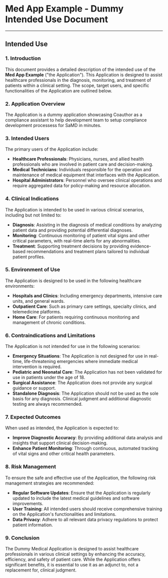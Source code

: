 # Med App Example - Dummy Intended Use Document

---

## Intended Use

### 1. Introduction

This document provides a detailed description of the intended use of the **Med App Example** ("the Application"). This Application is designed to assist healthcare professionals in the diagnosis, monitoring, and treatment of patients within a clinical setting. The scope, target users, and specific functionalities of the Application are outlined below.

### 2. Application Overview

The Application is a dummy application showcasing Coauthor as a compliance assistant to help development team to setup compliance development processess for SaMD in minutes.

### 3. Intended Users

The primary users of the Application include:

- **Healthcare Professionals**: Physicians, nurses, and allied health professionals who are involved in patient care and decision-making.
- **Medical Technicians**: Individuals responsible for the operation and maintenance of medical equipment that interfaces with the Application.
- **Hospital Administrators**: Personnel who oversee clinical operations and require aggregated data for policy-making and resource allocation.

### 4. Clinical Indications

The Application is intended to be used in various clinical scenarios, including but not limited to:

- **Diagnosis**: Assisting in the diagnosis of medical conditions by analyzing patient data and providing potential differential diagnoses.
- **Monitoring**: Continuous monitoring of patient vital signs and other critical parameters, with real-time alerts for any abnormalities.
- **Treatment**: Supporting treatment decisions by providing evidence-based recommendations and treatment plans tailored to individual patient profiles.

### 5. Environment of Use

The Application is designed to be used in the following healthcare environments:

- **Hospitals and Clinics**: Including emergency departments, intensive care units, and general wards.
- **Outpatient Care**: Such as primary care settings, specialty clinics, and telemedicine platforms.
- **Home Care**: For patients requiring continuous monitoring and management of chronic conditions.

### 6. Contraindications and Limitations

The Application is not intended for use in the following scenarios:

- **Emergency Situations**: The Application is not designed for use in real-time, life-threatening emergencies where immediate medical intervention is required.
- **Pediatric and Neonatal Care**: The Application has not been validated for use in patients under the age of 18.
- **Surgical Assistance**: The Application does not provide any surgical guidance or support.
- **Standalone Diagnosis**: The Application should not be used as the sole basis for any diagnosis. Clinical judgment and additional diagnostic testing are always recommended.

### 7. Expected Outcomes

When used as intended, the Application is expected to:

- **Improve Diagnostic Accuracy**: By providing additional data analysis and insights that support clinical decision-making.
- **Enhance Patient Monitoring**: Through continuous, automated tracking of vital signs and other critical health parameters.

### 8. Risk Management

To ensure the safe and effective use of the Application, the following risk management strategies are recommended:

- **Regular Software Updates**: Ensure that the Application is regularly updated to include the latest medical guidelines and software improvements.
- **User Training**: All intended users should receive comprehensive training on the Application's functionalities and limitations.
- **Data Privacy**: Adhere to all relevant data privacy regulations to protect patient information.

### 9. Conclusion

The Dummy Medical Application is designed to assist healthcare professionals in various clinical settings by enhancing the accuracy, efficiency, and safety of patient care. While the Application offers significant benefits, it is essential to use it as an adjunct to, not a replacement for, clinical judgment.
